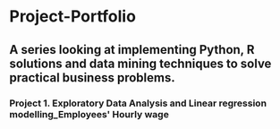 # Project-Portfolio


## A series looking at implementing Python, R solutions and data mining techniques to solve practical business problems.
### Project 1. Exploratory Data Analysis and Linear regression modelling_Employees' Hourly wage 
